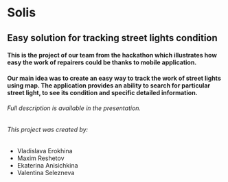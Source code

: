 #  Solis
## Easy solution for tracking street lights condition

#### This is the project of our team from the hackathon which illustrates how easy the work of repairers could be thanks to mobile application.
#### Our main idea was to create an easy way to track the work of street lights using map. The application provides an ability to search for particular street light, to see its condition and specific detailed information.

###### Full description is available in the presentation.

###### This project was created by:
- Vladislava Erokhina
- Maxim Reshetov
- Ekaterina Anisichkina
- Valentina Selezneva
